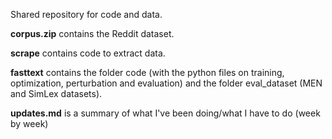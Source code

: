 
Shared repository for code and data. 

__corpus.zip__ contains the Reddit dataset. 

__scrape__ contains code to extract data. 

__fasttext__ contains the folder code (with the python files on training, optimization, perturbation and evaluation) and the folder eval_dataset (MEN and SimLex datasets).  

__updates.md__ is a summary of what I've been doing/what I have to do (week by week)
